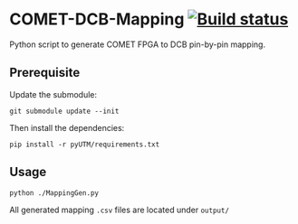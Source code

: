 # COMET-DCB-Mapping [![Build status](https://travis-ci.com/umd-lhcb/COMET-DCB-mapping.svg?master)](https://travis-ci.com/umd-lhcb/COMET-DCB-mapping)
Python script to generate COMET FPGA to DCB pin-by-pin mapping.


## Prerequisite
Update the submodule:
```
git submodule update --init
```

Then install the dependencies:
```
pip install -r pyUTM/requirements.txt
```


## Usage
```
python ./MappingGen.py
```

All generated mapping `.csv` files are located under `output/`
